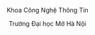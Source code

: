 <p align="center">
    Khoa Công Nghệ Thông Tin
</p>
<p align="center">
    Trường Đại học Mở Hà Nội
</p>
